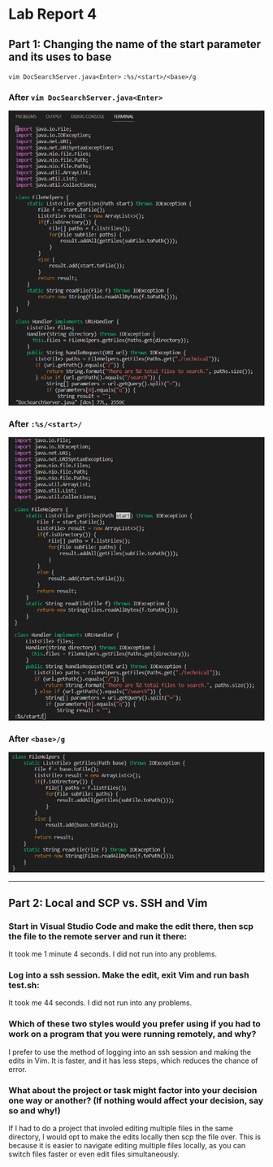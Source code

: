 # Lab Report 4
## Part 1: Changing the name of the start parameter and its uses to base
`vim DocSearchServer.java<Enter>`
`:%s/<start>/<base>/g`
### After `vim DocSearchServer.java<Enter>`
![vim](vim.png)
### After `:%s/<start>/`
![after start](afterStart.png)
### After `<base>/g`
![after sub](afterSub.png)

--- 

## Part 2: Local and SCP vs. SSH and Vim
### **Start in Visual Studio Code and make the edit there, then scp the file to the remote server and run it there:**
It took me 1 minute 4 seconds. I did not run into any problems.

### **Log into a ssh session. Make the edit, exit Vim and run bash test.sh:**
It took me 44 seconds. I did not run into any problems.

### **Which of these two styles would you prefer using if you had to work on a program that you were running remotely, and why?**
I prefer to use the method of logging into an ssh session and making the edits in Vim. It is faster, and it has less steps, which reduces the chance of error.
### **What about the project or task might factor into your decision one way or another? (If nothing would affect your decision, say so and why!)**
If I had to do a project that involed editing multiple files in the same directory, I would opt to make the edits locally then scp the file over. This is because it is easier to navigate editing multiple files locally, as you can switch files faster or even edit files simultaneously.